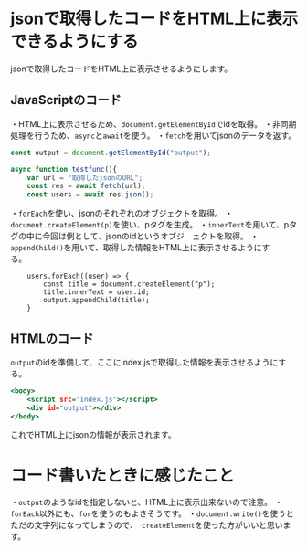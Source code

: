 # jsonで取得したコードをHTML上に表示できるようにする
jsonで取得したコードをHTML上に表示させるようにします。

## JavaScriptのコード

・HTML上に表示させるため、`document.getElementById`でidを取得。
・非同期処理を行うため、`async`と`await`を使う。
・`fetch`を用いてjsonのデータを返す。

```index.js
const output = document.getElementById("output");

async function testfunc(){
    var url = "取得したjsonのURL";
    const res = await fetch(url);
    const users = await res.json();
```

・`forEach`を使い、jsonのそれぞれのオブジェクトを取得。
・`document.createElement(p)`を使い、pタグを生成。
・`innerText`を用いて、pタグの中に今回は例として、jsonのidというオブジ　ェクトを取得。
・`appendChild()`を用いて、取得した情報をHTML上に表示させるようにす　　る。


```
    users.forEach((user) => {
        const title = document.createElement("p");
        title.innerText = user.id;
        output.appendChild(title);
    }
```

## HTMLのコード
`output`のidを準備して、ここにindex.jsで取得した情報を表示させるようにする。

```index.html
<body>
    <script src="index.js"></script>
    <div id="output"></div>
</body>
```
これでHTML上にjsonの情報が表示されます。

# コード書いたときに感じたこと
・`output`のようなidを指定しないと、HTML上に表示出来ないので注意。
・`forEach`以外にも、`for`を使うのもよさそうです。
・`document.write()`を使うとただの文字列になってしまうので、　`createElement`を使った方がいいと思います。